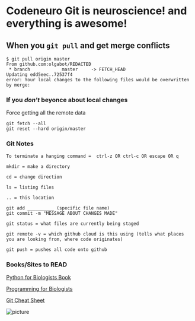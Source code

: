 # Codeneuro Git is neuroscience! and everything is awesome!

## When you `git pull` and get merge conflicts

```
$ git pull origin master
From github.com:olgabot/REDACTED
 * branch            master     -> FETCH_HEAD
Updating edd5eec..72537f4
error: Your local changes to the following files would be overwritten by merge:
```

### If you *don't* beyonce about local changes

Force getting all the remote data

```
git fetch --all
git reset --hard origin/master
```
### Git Notes
```
To terminate a hanging command =  ctrl-z OR ctrl-c OR escape OR q

mkdir = make a directory

cd = change direction

ls = listing files

.. = this location

git add __________ (specific file name)
git commit -m "MESSAGE ABOUT CHANGES MADE"

git status = what files are currently being staged

git remote -v = which github cloud is this using (tells what places you are looking from, where code originates)

git push = pushes all code onto github

```
### Books/Sites to READ
[Python for Biologists Book](http://pythonforbiologists.com/)

[Programming for Biologists](http://www.programmingforbiologists.org/)

[Git Cheat Sheet](https://services.github.com/kit/downloads/github-git-cheat-sheet.pdf)

![picture](https://i.imgflip.com/b94g3.jpg)
